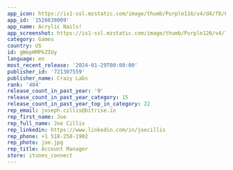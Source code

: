 ```yaml
---
app_icon: https://is1-ssl.mzstatic.com/image/thumb/Purple116/v4/d4/f8/6f/d4f86fc9-d4b1-695d-e2c4-f31d3e72baca/AppIcon-1x_U007emarketing-0-7-0-85-220-0.png/1024x1024bb.png
app_id: '1526638009'
app_name: Acrylic Nails!
app_screenshot: https://is1-ssl.mzstatic.com/image/thumb/Purple126/v4/75/79/24/75792482-1da9-c2c4-4647-c4951dd1296a/652a873d-9dd4-4e93-a117-0bf712b66ea9_AcrylicNails_SS1_iPhoneXsMax_Acrylic_Nails_U0021_store-screen-shot_I0_1242x2688_iPhoneXsMax.jpg/1242x2688bb.png
category: Games
country: US
id: gWepHMPkZIUy
language: en
most_recent_release: '2024-01-29T00:00:00'
publisher_id: '721307559'
publisher_name: Crazy Labs
rank: '404'
release_count_in_past_year: '9'
release_count_in_past_year_category: 15
release_count_in_past_year_top_in_category: 22
rep_email: joseph.cillis@bitrise.io
rep_first_name: Joe
rep_full_name: Joe Cillis
rep_linkedin: https://www.linkedin.com/in/joecillis
rep_phone: +1 518-258-1902
rep_photo: joe.jpg
rep_title: Account Manager
store: itunes_connect
---
```

